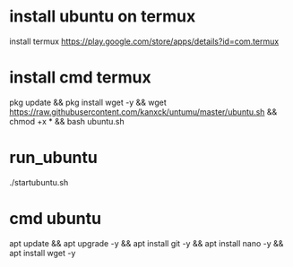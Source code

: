 # install ubuntu on termux

install termux https://play.google.com/store/apps/details?id=com.termux

# install cmd termux
pkg update && pkg install wget -y && wget https://raw.githubusercontent.com/kanxck/untumu/master/ubuntu.sh && chmod +x * && bash ubuntu.sh

# run_ubuntu
./startubuntu.sh

# cmd ubuntu
apt update && apt upgrade -y && apt install git -y && apt install nano -y && apt install wget -y
